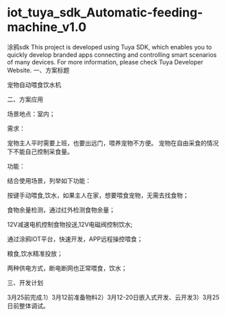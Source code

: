 # iot_tuya_sdk_Automatic-feeding-machine_v1.0
涂鸦sdk This project is developed using Tuya SDK, which enables you to quickly develop branded apps connecting and controlling smart scenarios of many devices. For more information, please check Tuya Developer Website.
一、方案标题

宠物自动喂食饮水机

二、方案应用

场景地点：室内；

需求：

宠物主人平时需要上班，也要出远门，喂养宠物不方便。 宠物在自由采食的情况下不能自己控制采食量。

功能：

结合使用场景，列举如下功能：

按键手动喂食,饮水，如果主人在家，想要喂食宠物，无需去找食物；

食物余量检测，通过红外检测食物余量；

12V减速电机控制食物投送,12V电磁阀控制饮水;

通过涂鸦IOT平台，快速开发，APP远程操控喂食；

粮食,饮水精准投放；

两种供电方式，断电断网也正常喂食，饮水；

三、开发计划

3月25前完成.1）3月12前准备物料2）3月12-20日嵌入式开发、云开发3）3月25日前整体调试。

